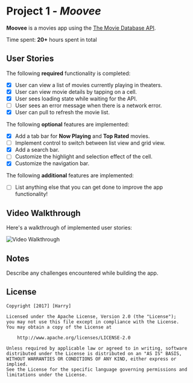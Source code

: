 # Project 1 - *Moovee*

**Moovee** is a movies app using the [The Movie Database API](http://docs.themoviedb.apiary.io/#).

Time spent: **20+** hours spent in total

## User Stories

The following **required** functionality is completed:

- [x] User can view a list of movies currently playing in theaters. 
- [x] User can view movie details by tapping on a cell.
- [x] User sees loading state while waiting for the API.
- [ ] User sees an error message when there is a network error.
- [x] User can pull to refresh the movie list.

The following **optional** features are implemented:

- [x] Add a tab bar for **Now Playing** and **Top Rated** movies.
- [ ] Implement control to switch between list view and grid view.
- [x] Add a search bar.
- [ ] Customize the highlight and selection effect of the cell.
- [x] Customize the navigation bar.

The following **additional** features are implemented:

- [ ] List anything else that you can get done to improve the app functionality!

## Video Walkthrough

Here's a walkthrough of implemented user stories:

<img src='https://i.imgur.com/Ge32RCF.gif' title='Video Walkthrough' width='' alt='Video Walkthrough' />

## Notes

Describe any challenges encountered while building the app.

## License

    Copyright [2017] [Harry]

    Licensed under the Apache License, Version 2.0 (the "License");
    you may not use this file except in compliance with the License.
    You may obtain a copy of the License at

        http://www.apache.org/licenses/LICENSE-2.0

    Unless required by applicable law or agreed to in writing, software
    distributed under the License is distributed on an "AS IS" BASIS,
    WITHOUT WARRANTIES OR CONDITIONS OF ANY KIND, either express or implied.
    See the License for the specific language governing permissions and
    limitations under the License.
